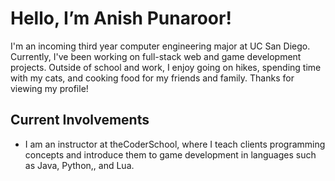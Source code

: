 # Hello, I’m Anish Punaroor! 

I'm an incoming third year computer engineering major at UC San Diego. Currently, I've been working on full-stack web and game development projects. 
Outside of school and work, I enjoy going on hikes, spending time with my cats, and cooking food for my friends and family. Thanks for viewing my profile!


## Current Involvements

- I am an instructor at theCoderSchool, where I teach clients programming concepts and introduce them to game development in languages such as Java, Python,, and Lua. 

<!---
theRealAnishP/theRealAnishP is a ✨ special ✨ repository because its `README.md` (this file) appears on your GitHub profile.
You can click the Preview link to take a look at your changes.
--->
